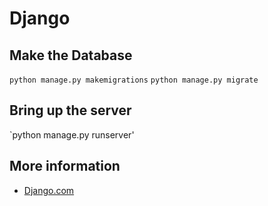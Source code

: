 # Django

## Make the Database
`python manage.py makemigrations`
`python manage.py migrate`

## Bring up the server
`python manage.py runserver'

## More information
  - [Django.com](https://www.djangoproject.com/)
